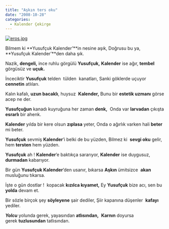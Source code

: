 ```yaml
---
title: "Aşkın ters oku"
date: "2008-10-28"
categories: 
  - Kalender Çekirge
---
```


[![eros.jpg](/uploads/2008/10/eros.jpg)](/uploads/2008/10/eros.jpg "eros.jpg")

Bilmem ki **Yusufçuk Kalender’**in nesine aşık, Doğrusu bu ya, **Yusufçuk Kalender’**den daha şık.

Nazik, **dengeli,** ince ruhlu görgülü **Yusufçuk,** **Kalender** ise ağır, **tembel** görgüsüz ve **uçuk.**

İnceciktir **Yusufçuk** telden  tülden  kanatları, Sanki göklerde uçuyor **cennetin** atlıları.

Kalın kafalı, **uzun bacaklı**, huysuz  **Kalender,** Bunu bir **estetik uzmanı** görse acep ne der.

**Yusufçuğun** kanadı kuyruğuna her zaman **denk,**  Onda var **larvadan** çıkışta **esrarlı** bir ahenk.

**Kalender** yılda bir kere olsun **zıplasa** yeter, Onda o ağırlık varken hali **beter** mi beter. 

**Yusufçuk** sevmiş **Kalender**’i belki de bu yüzden, Bilmez ki  **sevgi oku** gelir,  hem **tersten** hem yüzden.

**Yusufçuk** ah ! **Kalender**’e baktıkça sararıyor, **Kalender** ise duygusuz, **durmadan** kabarıyor.

Bir gün **Yusufçuk Kalender**’den usanır, bıkarsa **Aşkın** ümitsizce  **akan** musluğunu tıkarsa.

İşte o gün dostlar !  kopacak **kızılca kıyamet,** Ey **Yusufçuk** bize acı, sen bu **yolda** devam et.

Bir sözle birçok şey **söyleyene** şair dediler, Şiir kapanına düşenler  **kafayı** yediler.

_**Yolcu**_ yolunda gerek, yayasından **atlısından,**  **Karnın** doyursa gerek **tuzlusundan** tatlısından.
